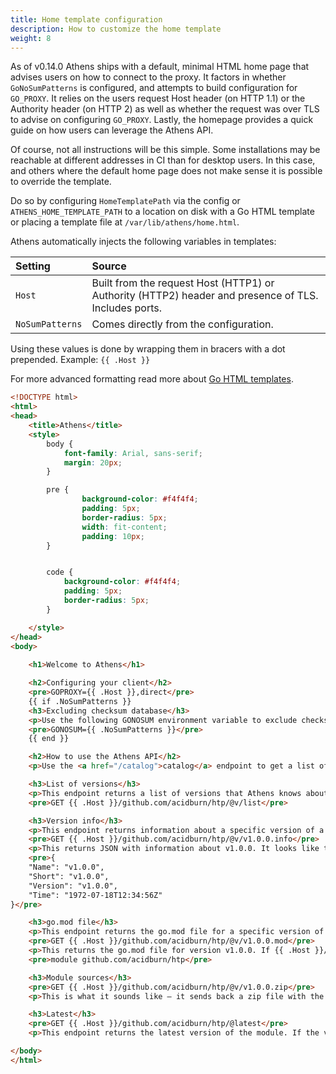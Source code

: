 ```yaml
---
title: Home template configuration
description: How to customize the home template
weight: 8
---
```


As of v0.14.0 Athens ships with a default, minimal HTML home page that advises users on how to connect to the proxy. It factors in whether `GoNoSumPatterns` is configured, and attempts
to build configuration for `GO_PROXY`. It relies on the users request Host header (on HTTP 1.1) or the Authority header (on HTTP 2) as well as whether the request was over TLS to advise 
on configuring `GO_PROXY`. Lastly, the homepage provides a quick guide on how users can leverage the Athens API.

Of course, not all instructions will be this simple. Some installations may be reachable at different addresses in CI than for desktop users. In this case, and others where the default
home page does not make sense it is possible to override the template.

Do so by configuring `HomeTemplatePath` via the config or `ATHENS_HOME_TEMPLATE_PATH` to a location on disk with a Go HTML template or placing a template file at `/var/lib/athens/home.html`.

Athens automatically injects the following variables in templates:

| Setting         | Source |
| :------         | :----- |
| `Host`          | Built from the request Host (HTTP1) or Authority (HTTP2) header and presence of TLS. Includes ports. |
| `NoSumPatterns` | Comes directly from the configuration. |

Using these values is done by wrapping them in bracers with a dot prepended. Example: `{{ .Host }}`

For more advanced formatting read more about [Go HTML templates](https://pkg.go.dev/html/template).

```html
<!DOCTYPE html>
<html>
<head>
	<title>Athens</title>
	<style>
		body {
			font-family: Arial, sans-serif;
			margin: 20px;
		}

		pre {
				background-color: #f4f4f4;
				padding: 5px;
				border-radius: 5px;
				width: fit-content;
  				padding: 10px;
		}


		code {
			background-color: #f4f4f4;
			padding: 5px;
			border-radius: 5px;
		}

	</style>
</head>
<body>
	
	<h1>Welcome to Athens</h1>

	<h2>Configuring your client</h2>
	<pre>GOPROXY={{ .Host }},direct</pre>
	{{ if .NoSumPatterns }}
	<h3>Excluding checksum database</h3>
	<p>Use the following GONOSUM environment variable to exclude checksum database:</p>
	<pre>GONOSUM={{ .NoSumPatterns }}</pre>
	{{ end }}

	<h2>How to use the Athens API</h2>
	<p>Use the <a href="/catalog">catalog</a> endpoint to get a list of all modules in the proxy</p>

	<h3>List of versions</h3>
	<p>This endpoint returns a list of versions that Athens knows about for <code>acidburn/htp</code>:</p>
	<pre>GET {{ .Host }}/github.com/acidburn/htp/@v/list</pre>

	<h3>Version info</h3>
	<p>This endpoint returns information about a specific version of a module:</p>
	<pre>GET {{ .Host }}/github.com/acidburn/htp/@v/v1.0.0.info</pre>
	<p>This returns JSON with information about v1.0.0. It looks like this:
	<pre>{
	"Name": "v1.0.0",
	"Short": "v1.0.0",
	"Version": "v1.0.0",
	"Time": "1972-07-18T12:34:56Z"
}</pre>

	<h3>go.mod file</h3>
	<p>This endpoint returns the go.mod file for a specific version of a module:</p>
	<pre>GET {{ .Host }}/github.com/acidburn/htp/@v/v1.0.0.mod</pre>
	<p>This returns the go.mod file for version v1.0.0. If {{ .Host }}/github.com/acidburn/htp version v1.0.0 has no dependencies, the response body would look like this:</p>
	<pre>module github.com/acidburn/htp</pre>

	<h3>Module sources</h3>
	<pre>GET {{ .Host }}/github.com/acidburn/htp/@v/v1.0.0.zip</pre>
	<p>This is what it sounds like — it sends back a zip file with the source code for the module in version v1.0.0.</p>

	<h3>Latest</h3>
	<pre>GET {{ .Host }}/github.com/acidburn/htp/@latest</pre>
	<p>This endpoint returns the latest version of the module. If the version does not exist it should retrieve the hash of latest commit.</p>

</body>
</html>
```